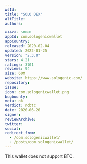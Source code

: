 ```yaml
---
wsId: 
title: "SOLO DEX"
altTitle: 
authors:

users: 50000
appId: com.sologenicwallet
appCountry: 
released: 2020-02-04
updated: 2022-01-25
version: "2.3.0"
stars: 4.21
ratings: 3701
reviews: 94
size: 60M
website: https://www.sologenic.com/
repository: 
issue: 
icon: com.sologenicwallet.png
bugbounty: 
meta: ok
verdict: nobtc
date: 2020-06-20
signer: 
reviewArchive:
twitter: 
social:
redirect_from:
  - /com.sologenicwallet/
  - /posts/com.sologenicwallet/
---
```


This wallet does not support BTC.
